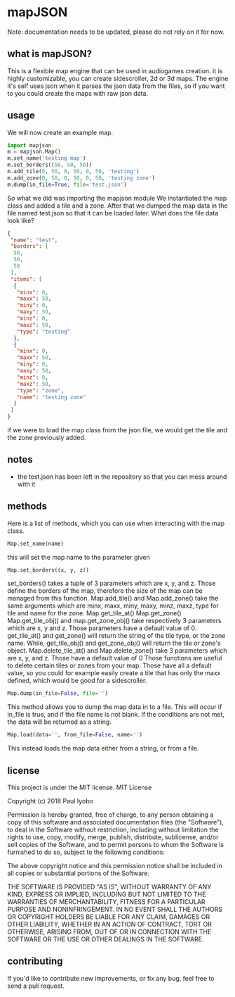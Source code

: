 # mapJSON
Note: documentation needs  to be updated, please do not rely on it for now. 
## what is mapJSON?
This is a flexible map engine that can be used in audiogames creation.
it is highly customizable, you can create sidescroller, 2d or 3d maps.
The engine it's self uses json when it parses the json data  from the  files, so if you want to you could create the maps with raw json data.
## usage
We will now create an example map.
```python
import mapjson
m = mapjson.Map()
m.set_name('testing map')
m.set_borders((50, 50, 50))
m.add_tile(0, 50, 0, 50, 0, 50, 'testing')
m.add_zone(0, 50, 0, 50, 0, 50, 'testing zone')
m.dump(in_file=True, file='test.json')
```
So what we did was importing the mapjson module
We instantiated the map class and added a tile and a zone. After that we dumped the map data in the file named test.json so that it can be loaded later.
What does the file data look like?
```json
{
 "name": "test",
 "borders": [
  50,
  50,
  50
 ],
 "items": [
  {
   "minx": 0,
   "maxx": 50,
   "miny": 0,
   "maxy": 50,
   "minz": 0,
   "maxz": 50,
   "type": "testing"
  },
  {
   "minx": 0,
   "maxx": 50,
   "miny": 0,
   "maxy": 50,
   "minz": 0,
   "maxz": 50,
   "type": "zone",
   "name": "testing zone"
  }
 ]
}
```
if we were to load  the map class from the json file, we would get the tile and the zone previously added.
## notes
* the test.json has been left in the repository so that you can mess around with it
## methods
Here is a list of methods, which you can use when interacting with the map class.
```python
Map.set_name(name)
```
this will set the map name to the parameter given
```python
Map.set_borders((x, y, z))
```
set_borders() takes a tuple of 3 parameters which are x, y, and z. Those define the borders of the map, therefore the size of the map can be managed from this function.
Map.add_tile() and Map.add_zone() take the same arguments which are
minx, maxx, miny, maxy, minz, maxz, type for tile and name for the zone.
Map.get_tile_at() Map.get_zone() Map.get_tile_obj() and map.get_zone_obj() take respectively 3 parameters which are x, y and z. Those parameters have a default value of 0.
get_tile_at() and get_zone() will return the string of the tile type, or the zone name. While, get_tile_obj() and get_zone_obj() will return the tile or zone's object.
Map.delete_tile_at() and Map.delete_zone() take 3 parameters which are x, y, and z. Those have a default value of 0
Those functions are useful to delete certain tiles or zones from your map.
Those have all a default value, so you could for example easily create a tile that has only the maxx defined, which would be good for a sidescroller.
```python
Map.dump(in_file=False, file='')
```
This method allows you to dump the map data in to a file. This will occur if in_file is true, and if the file name is not blank. If the conditions are not met, the data will be returned as a string.
```python
Map.load(data='', from_file=False, name='')
```
This instead loads the map data either from a string, or from a file.
## license
This project is under the MIT license.
MIT License

Copyright (c) 2018 Paul Iyobo

Permission is hereby granted, free of charge, to any person obtaining a copy
of this software and associated documentation files (the "Software"), to deal
in the Software without restriction, including without limitation the rights
to use, copy, modify, merge, publish, distribute, sublicense, and/or sell
copies of the Software, and to permit persons to whom the Software is
furnished to do so, subject to the following conditions:

The above copyright notice and this permission notice shall be included in all
copies or substantial portions of the Software.

THE SOFTWARE IS PROVIDED "AS IS", WITHOUT WARRANTY OF ANY KIND, EXPRESS OR
IMPLIED, INCLUDING BUT NOT LIMITED TO THE WARRANTIES OF MERCHANTABILITY,
FITNESS FOR A PARTICULAR PURPOSE AND NONINFRINGEMENT. IN NO EVENT SHALL THE
AUTHORS OR COPYRIGHT HOLDERS BE LIABLE FOR ANY CLAIM, DAMAGES OR OTHER
LIABILITY, WHETHER IN AN ACTION OF CONTRACT, TORT OR OTHERWISE, ARISING FROM,
OUT OF OR IN CONNECTION WITH THE SOFTWARE OR THE USE OR OTHER DEALINGS IN THE
SOFTWARE.
## contributing
If you'd like to contribute new improvements, or fix any bug, feel free to send a pull request.